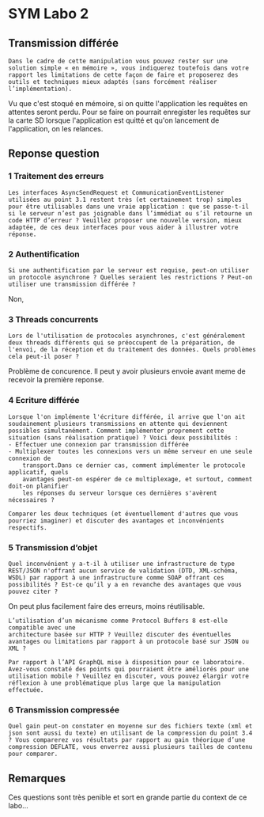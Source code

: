 # SYM Labo 2

## Transmission différée

```
Dans le cadre de cette manipulation vous pouvez rester sur une solution simple « en mémoire », vous indiquerez toutefois dans votre rapport les limitations de cette façon de faire et proposerez des outils et techniques mieux adaptés (sans forcément réaliser l’implémentation).
```

Vu que c'est stoqué en mémoire, si on quitte l'application les requêtes en attentes seront perdu. Pour se faire on pourrait enregister les requêtes sur la carte SD lorsque l'application est quitté et qu'on lancement de l'application, on les relances.

## Reponse question

### 1 Traitement des erreurs

```
Les interfaces AsyncSendRequest et CommunicationEventListener utilisées au point 3.1 restent très (et certainement trop) simples pour être utilisables dans une vraie application : que se passe-t-il si le serveur n’est pas joignable dans l’immédiat ou s’il retourne un code HTTP d’erreur ? Veuillez proposer une nouvelle version, mieux adaptée, de ces deux interfaces pour vous aider à illustrer votre réponse.
```



### 2 Authentification

```
Si une authentification par le serveur est requise, peut-on utiliser un protocole asynchrone ? Quelles seraient les restrictions ? Peut-on utiliser une transmission différée ?
```

Non, 

### 3 Threads concurrents

``` 
Lors de l'utilisation de protocoles asynchrones, c'est généralement deux threads différents qui se préoccupent de la préparation, de l'envoi, de la réception et du traitement des données. Quels problèmes cela peut-il poser ?
```

Problème de concurence. Il peut y avoir plusieurs envoie avant meme de recevoir la première reponse.

### 4 Ecriture différée

```
Lorsque l'on implémente l'écriture différée, il arrive que l'on ait soudainement plusieurs transmissions en attente qui deviennent possibles simultanément. Comment implémenter proprement cette situation (sans réalisation pratique) ? Voici deux possibilités :
- Effectuer une connexion par transmission différée
- Multiplexer toutes les connexions vers un même serveur en une seule connexion de 
	transport.Dans ce dernier cas, comment implémenter le protocole applicatif, quels
	avantages peut-on espérer de ce multiplexage, et surtout, comment doit-on planifier 
	les réponses du serveur lorsque ces dernières s'avèrent nécessaires ?

Comparer les deux techniques (et éventuellement d'autres que vous pourriez imaginer) et discuter des avantages et inconvénients respectifs.
```



### 5 Transmission d’objet

```
Quel inconvénient y a-t-il à utiliser une infrastructure de type REST/JSON n'offrant aucun service de validation (DTD, XML-schéma, WSDL) par rapport à une infrastructure comme SOAP offrant ces possibilités ? Est-ce qu’il y a en revanche des avantages que vous pouvez citer ?
```

On peut plus facilement faire des erreurs, moins réutilisable.

```
L’utilisation d’un mécanisme comme Protocol Buffers 8 est-elle compatible avec une
architecture basée sur HTTP ? Veuillez discuter des éventuelles avantages ou limitations par rapport à un protocole basé sur JSON ou XML ?
```



```
Par rapport à l’API GraphQL mise à disposition pour ce laboratoire. Avez-vous constaté des points qui pourraient être améliorés pour une utilisation mobile ? Veuillez en discuter, vous pouvez élargir votre réflexion à une problématique plus large que la manipulation effectuée.
```



### 6 Transmission compressée

```
Quel gain peut-on constater en moyenne sur des fichiers texte (xml et json sont aussi du texte) en utilisant de la compression du point 3.4 ? Vous comparerez vos résultats par rapport au gain théorique d’une compression DEFLATE, vous enverrez aussi plusieurs tailles de contenu pour comparer.
```



## Remarques

Ces questions sont très penible et sort en grande partie du context de ce labo...